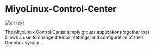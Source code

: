 # MiyoLinux-Control-Center

![alt text](http://miyolinux.weebly.com/uploads/1/3/7/0/13707080/editor/screenshot-from-2018-03-06-17-38-05.png?1520376381)

The MiyoLinux Control Center simply groups applications together that allows a user to change the look, settings, and configuration of their Openbox system.
